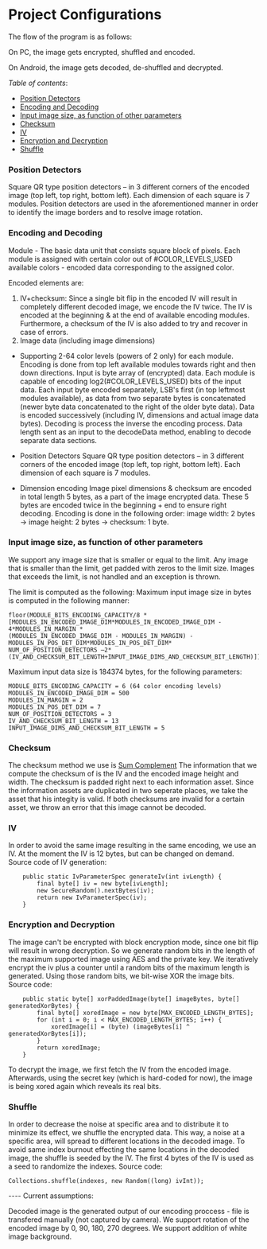 # Project Configurations

The flow of the program is as follows:

On PC, the image gets encrypted, shuffled and encoded.

On Android, the image gets decoded, de-shuffled and decrypted.

*Table of contents*:
- [Position Detectors](#Position-detectors-type/quantity)
- [Encoding and Decoding](#Encoding-And-Decoding)
- [Input image size, as function of other parameters](#input-image-size-as-function-of-other-parameters)
- [Checksum](#Checksum)
- [IV](#IV)
- [Encryption and Decryption](#Encryption-and-Decryption)
- [Shuffle](#Shuffle)

### Position Detectors
Square QR type position detectors – in 3 different corners of the encoded image (top left, top right, bottom left).
Each dimension of each square is 7 modules.
Position detectors are used in the aforementioned manner in order to identify the image borders and to resolve image rotation. 

### Encoding and Decoding 
Module - The basic data unit that consists square block of pixels.
Each module is assigned with certain color out of #COLOR_LEVELS_USED available colors -
encoded data corresponding to the assigned color.


Encoded elements are:
1. IV+checksum: Since a single bit flip in the encoded IV will result in completely different decoded image, we encode the IV twice.
The IV is encoded at the beginning & at the end of available encoding modules.
Furthermore, a checksum of the IV is also added to try and recover in case of errors.
2. Image data (including image dimensions)

* Supporting 2-64 color levels (powers of 2 only) for each module.
Encoding is done from top left available modules towards right and then down directions.
Input is byte array of (encrypted) data.
Each module is capable of encoding log2(#COLOR_LEVELS_USED) bits of the input data.
Each input byte encoded separately, LSB's first (in top leftmost modules available),
as data from two separate bytes is concatenated (newer byte data concatenated to the right of the older byte data).
Data is encoded successively (including IV, dimensions and actual image data bytes).
Decoding is process the inverse the encoding process.
Data length sent as an input to the decodeData method, enabling to decode separate data sections. 

* Position Detectors 
Square QR type position detectors – in 3 different corners of the encoded image (top left, top right, bottom left).
Each dimension of each square is 7 modules.
* Dimension encoding
Image pixel dimensions & checksum are encoded in total length 5 bytes,
as a part of the image encrypted data.
These 5 bytes are encoded twice in the beginning + end to ensure right decoding.
Encoding is done in the following order:
image width: 2 bytes -> image height: 2 bytes -> checksum: 1 byte.

### Input image size, as function of other parameters
We support any image size that is smaller or equal to the limit.
Any image that is smaller than the limit, get padded with zeros to the limit size.
Images that exceeds the limit, is not handled and an exception is thrown.

The limit is computed as the following:
Maximum input image size in bytes is computed in the following manner:
```
floor(MODULE_BITS_ENCODING_CAPACITY/8 * [MODULES_IN_ENCODED_IMAGE_DIM*MODULES_IN_ENCODED_IMAGE_DIM - 4*MODULES_IN_MARGIN *
(MODULES_IN_ENCODED_IMAGE_DIM - MODULES_IN_MARGIN) - MODULES_IN_POS_DET_DIM*MODULES_IN_POS_DET_DIM*
NUM_OF_POSITION_DETECTORS –2*(IV_AND_CHECKSUM_BIT_LENGTH+INPUT_IMAGE_DIMS_AND_CHECKSUM_BIT_LENGTH)])
```
Maximum input data size is 184374 bytes, for the following parameters:
```
MODULE_BITS_ENCODING_CAPACITY = 6 (64 color encoding levels)
MODULES_IN_ENCODED_IMAGE_DIM = 500
MODULES_IN_MARGIN = 2
MODULES_IN_POS_DET_DIM = 7
NUM_OF_POSITION_DETECTORS = 3
IV_AND_CHECKSUM_BIT_LENGTH = 13
INPUT_IMAGE_DIMS_AND_CHECKSUM_BIT_LENGTH = 5
```

### Checksum
The checksum method we use is [Sum Complement](https://en.wikipedia.org/wiki/Checksum#Sum_complement)
The information that we compute the checksum of is the IV and the encoded image height and width.
The checksum is padded right next to each information asset.
Since the information assets are duplicated in two seperate places, we take the asset that his integity is valid. 
If both checksums are invalid for a certain asset, we throw an error that this image cannot be decoded. 


### IV
In order to avoid the same image resulting in the same encoding, we use an IV. At the moment the IV is 12 bytes, but can be changed on demand.
Source code of IV generation:
```
	public static IvParameterSpec generateIv(int ivLength) {
		final byte[] iv = new byte[ivLength];
		new SecureRandom().nextBytes(iv);
		return new IvParameterSpec(iv);
	}
```

### Encryption and Decryption
The image can't be encrypted with block encryption mode, since one bit flip will result in wrong decryption. 
So we generate random bits in the length of the maximum supported image using AES and the private key. We iteratively encrypt the iv plus a counter until a random bits of the maximum length is generated.
Using those random bits, we bit-wise XOR the image bits.
Source code:
```
	public static byte[] xorPaddedImage(byte[] imageBytes, byte[] generatedXorBytes) {
		final byte[] xoredImage = new byte[MAX_ENCODED_LENGTH_BYTES];
		for (int i = 0; i < MAX_ENCODED_LENGTH_BYTES; i++) {
			xoredImage[i] = (byte) (imageBytes[i] ^ generatedXorBytes[i]);
		}
		return xoredImage;
	}
```

To decrypt the image, we first fetch the IV from the encoded image. Afterwards, using the secret key (which is hard-coded for now), the image is being xored again which reveals its real bits.

### Shuffle
In order to decrease the noise at specific area and to distribute it to minimize its effect, we shuffle the encrypted data. 
This way, a noise at a specific area, will spread to different locations in the decoded image. 
To avoid same index burnout effecting the same locations in the decoded image, the shuffle is seeded by the IV. 
The first 4 bytes of the IV is used as a seed to randomize the indexes. Source code:

```
Collections.shuffle(indexes, new Random((long) ivInt));
```


---- Current assumptions: 

Decoded image is the generated output of our encoding proccess - file is transfered manually (not captured by camera).
We support rotation of the encoded image by 0, 90, 180, 270 degrees.
We support addition of white image background.

